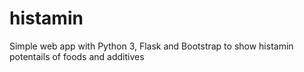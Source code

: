 # histamin
Simple web app with Python 3, Flask and Bootstrap to show histamin potentails of foods and additives
